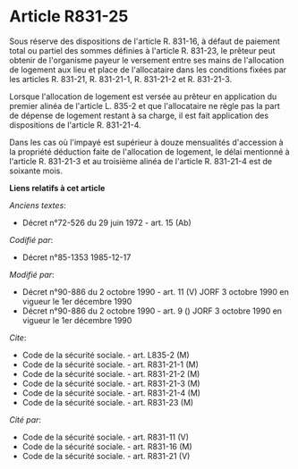 # Article R831-25

Sous réserve des dispositions de l'article R. 831-16, à défaut de paiement total ou partiel des sommes définies à l'article
R. 831-23, le prêteur peut obtenir de l'organisme payeur le versement entre ses mains de l'allocation de logement aux lieu et
place de l'allocataire dans les conditions fixées par les articles R. 831-21, R. 831-21-1, R. 831-21-2 et R. 831-21-3.

Lorsque l'allocation de logement est versée au prêteur en application du premier alinéa de l'article L. 835-2 et que
l'allocataire ne règle pas la part de dépense de logement restant à sa charge, il est fait application des dispositions de
l'article R. 831-21-4.

Dans les cas où l'impayé est supérieur à douze mensualités d'accession à la propriété déduction faite de l'allocation de
logement, le délai mentionné à l'article R. 831-21-3 et au troisième alinéa de l'article R. 831-21-4 est de soixante mois.

**Liens relatifs à cet article**

_Anciens textes_:

  - Décret n°72-526 du 29 juin 1972 - art. 15 (Ab)

_Codifié par_:

  - Décret n°85-1353 1985-12-17

_Modifié par_:

  - Décret n°90-886 du 2 octobre 1990 - art. 11 (V) JORF 3 octobre 1990 en vigueur le 1er décembre 1990
  - Décret n°90-886 du 2 octobre 1990 - art. 9 () JORF 3 octobre 1990 en vigueur le 1er décembre 1990

_Cite_:

  - Code de la sécurité sociale. - art. L835-2 (M)
  - Code de la sécurité sociale. - art. R831-21-1 (M)
  - Code de la sécurité sociale. - art. R831-21-2 (M)
  - Code de la sécurité sociale. - art. R831-21-3 (M)
  - Code de la sécurité sociale. - art. R831-21-4 (M)
  - Code de la sécurité sociale. - art. R831-23 (M)

_Cité par_:

  - Code de la sécurité sociale. - art. R831-11 (V)
  - Code de la sécurité sociale. - art. R831-16 (M)
  - Code de la sécurité sociale. - art. R831-21 (V)

